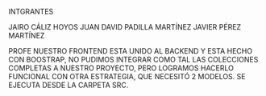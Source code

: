 INTGRANTES

JAIRO CÁLIZ HOYOS
JUAN DAVID PADILLA MARTÍNEZ
JAVIER PÉREZ MARTÍNEZ

PROFE NUESTRO FRONTEND ESTA UNIDO AL BACKEND Y ESTA HECHO CON BOOSTRAP, NO PUDIMOS INTEGRAR COMO TAL LAS COLECCIONES COMPLETAS A NUESTRO PROYECTO, PERO LOGRAMOS HACERLO FUNCIONAL CON OTRA ESTRATEGIA, QUE NECESITÓ 2 MODELOS. SE EJECUTA DESDE LA CARPETA SRC.
